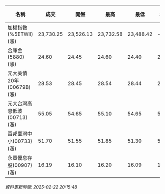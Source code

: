 | 名稱 | 成交 | 開盤 | 最高 | 最低 | 均價 | 成交金額(億) | 昨收 | 漲跌幅 | 漲跌 | 總量 | 昨量 | 振幅 |
| -------- | -------- | -------- | -------- |-------- | -------- | -------- |-------- |-------- |-------- | -------- | -------- |-------- |
|加權指數(%5ETWII) (漲)|23,730.25|23,526.13|23,732.58|23,488.42|-|3,918.20|23,487.46|1.03%|242.79|7,105,440|0|1.04%|
|合庫金(5880) (漲)|24.60|24.45|24.60|24.40|24.54|2.07|24.45|0.61%|0.15|8,439|6,699|0.82%|
|元大美債20年(00679B) (漲)|28.53|28.45|28.54|28.44|28.49|8.97|28.44|0.32%|0.09|31,488|39,260|0.35%|
|元大台灣高息低波(00713) (漲)|55.05|54.65|55.10|54.65|54.98|4.76|54.60|0.82%|0.45|8,655|9,615|0.82%|
|富邦臺灣中小(00733) (漲)|51.70|51.55|51.85|51.30|51.64|0.511|51.60|0.19%|0.10|990|3,475|1.07%|
|永豐優息存股(00907) (漲)|16.19|16.10|16.20|16.09|16.16|0.717|16.09|0.62%|0.10|4,434|1,933|0.68%|
###### 資料更新時間: 2025-02-22 20:15:48